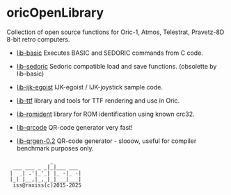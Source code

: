 # oricOpenLibrary

Collection of open source functions for
Oric-1, Atmos, Telestrat, Pravetz-8D 8-bit retro computers.

* [lib-basic](lib-basic) Executes BASIC and SEDORIC commands from C code.

* [lib-sedoric](lib-sedoric) Sedoric compatible load and save functions. (obsolette by lib-basic)

* [lib-ijk-egoist](lib-ijk-egoist) IJK-egoist / IJK-joystick sample code.

* [lib-ttf](lib-ttf) library and tools for TTF rendering and use in Oric.

* [lib-romident](lib-romident) library for ROM identification using known crc32.

* [lib-qrcode](lib-qrcode) QR-code generator very fast!

* [lib-qrgen-0.2](lib-qrgen-0.2) QR-code generator - slooow, useful for compiler benchmark purposes only.


```
              _
  ___ ___ _ _|_|___ ___
 |  _| .'|_'_| |_ -|_ -|
 |_| |__,|_,_|_|___|___|
  iss@raxiss(c)2015-2025
```
